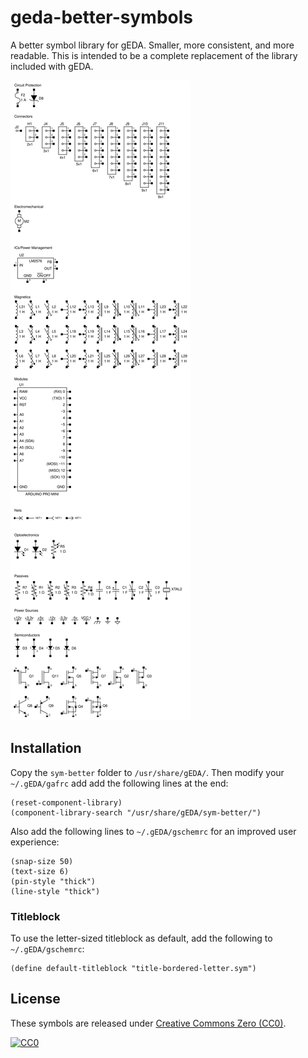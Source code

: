 # geda-better-symbols

A better symbol library for gEDA. Smaller, more consistent, and more readable. This is intended to be a complete replacement of the library included with gEDA.

![Preview](preview.svg)

## Installation

Copy the `sym-better` folder to `/usr/share/gEDA/`. Then modify your `~/.gEDA/gafrc` add add the following lines at the end:

```
(reset-component-library)
(component-library-search "/usr/share/gEDA/sym-better/")
```

Also add the following lines to `~/.gEDA/gschemrc` for an improved user experience:

```
(snap-size 50)
(text-size 6)
(pin-style "thick")
(line-style "thick")
```

### Titleblock

To use the letter-sized titleblock as default, add the following to `~/.gEDA/gschemrc`:

```
(define default-titleblock "title-bordered-letter.sym")
```

## License

These symbols are released under [Creative Commons Zero (CC0)](http://creativecommons.org/publicdomain/zero/1.0/).

[![CC0](http://i.creativecommons.org/p/zero/1.0/88x31.png)](http://creativecommons.org/publicdomain/zero/1.0/)
